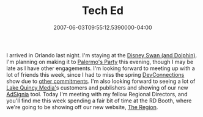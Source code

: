﻿---
title: Tech Ed
date: "2007-06-03T09:55:12.5390000-04:00"
description: I arrived in Orlando last night. I'm staying at the [Disney Swan
featuredImage: img/tech-ed-featured.png
---

I arrived in Orlando last night. I'm staying at the [Disney Swan (and Dolphin)](http://www.swandolphin.com/). I'm planning on making it to [Palermo's Party](http://codebetter.com/blogs/jeffrey.palermo/archive/2007/05/20/party-with-palermo-tech-ed-2007-edition-official-announcement.aspx) this evening, though I may be late as I have other engagements. I'm looking forward to meeting up with a lot of friends this week, since I had to miss the spring [DevConnections](http://www.devconnections.com/) show due to [other commitments](http://aspadvice.com/blogs/ssmith/archive/2007/05/11/New-Arrival.aspx). I'm also looking forward to seeing a lot of [Lake Quincy Media'](http://lakequincy.com/)s customers and publishers and showing of our new [AdSignia](http://lakequincy.com/AdSignia) tool. Today I'm meeting with my fellow Regional Directors, and you'll find me this week spending a fair bit of time at the RD Booth, where we're going to be showing off our new website, [The Region](http://microsoftregionaldirectors.com/).

